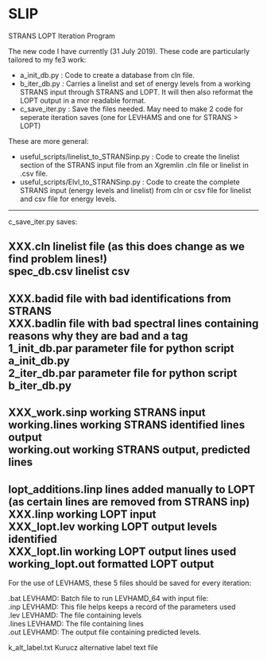 # SLIP
STRANS LOPT Iteration Program

The new code I have currently (31 July 2019). These code are particularly tailored to my fe3 work:
+ a_init_db.py : Code to create a database from cln file.
+ b_iter_db.py : Carries a linelist and set of energy levels from a working STRANS input through STRANS and LOPT. It will then also reformat the LOPT output in a mor readable format. 
+ c_save_iter.py : Save the files needed. May need to make 2 code for seperate iteration saves (one for LEVHAMS and one for STRANS > LOPT)


These are more general:

+ useful_scripts/linelist_to_STRANSinp.py : Code to create the linelist section of the STRANS input file from an Xgremlin .cln file or linelist in .csv file.
+ useful_scripts/Elvl_to_STRANSinp.py : Code to create the complete STRANS input (energy levels and linelist) from cln or csv file for linelist and csv file for energy levels. 




----------------------------------------------------------------------------------------------------------------------------------------------------------------------------------------

c_save_iter.py saves: 

XXX.cln                 linelist file (as this does change as we find problem lines!)                
spec_db.csv         	linelist csv                                                                
-------------------------------------------------------------------------------------------- 
XXX.badid            	file with bad identifications from STRANS                                  
XXX.badlin           	file with bad spectral lines containing reasons why they are bad and a tag  
1_init_db.par      		parameter file for python script a_init_db.py                             
2_iter_db.par      		parameter file for python script b_iter_db.py                           
-------------------------------------------------------------------------------------------- 
XXX_work.sinp      		working STRANS input                                                        
working.lines        	working STRANS identified lines output                                     
working.out          	working STRANS output, predicted lines                                      
-------------------------------------------------------------------------------------------- 
lopt_additions.linp 	lines added manually to LOPT (as certain lines are removed from STRANS inp) 
XXX.linp          		working LOPT input                                                          
XXX_lopt.lev     		working LOPT output levels identified                                       
XXX_lopt.lin     		working LOPT output lines used                                             
working_lopt.out    	formatted LOPT output                                                       
-------------------------------------------------------------------------------------------- 
For the use of LEVHAMS, these 5 files should be saved for every iteration:

 .bat       			LEVHAMD: Batch file to run LEVHAMD_64 with input file:       
 .inp       			LEVHAMD: This file helps keeps a record of the parameters used      
 .lev       			LEVHAMD: The file containing levels       
 .lines     			LEVHAMD: The file containing lines       
 .out       			LEVHAMD: The output file containing predicted levels.   


 k_alt_label.txt   Kurucz alternative label text file   
